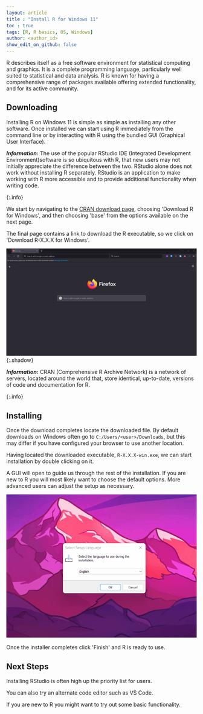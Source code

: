 ```yaml
---
layout: article
title : "Install R for Windows 11"
toc : true
tags: [R, R basics, OS, Windows]
author: <author_id>
show_edit_on_github: false
---
```


R describes itself as a free software environment for statistical computing and graphics. It is a complete programming language, particularly well suited to statistical and data analysis. R is known for having a comprehensive range of packages available offering extended functionality, and for its active community.

## Downloading

Installing R on Windows 11 is simple as simple as installing any other software. Once installed we can start using R immediately from the command line or by interacting with R using the bundled GUI (Graphical User Interface).

<p>
<strong><i>Information:</i></strong> The use of the popular RStudio IDE (Integrated Development Environment)software is so ubiquitous with R, that new users may not initially appreciate the difference between the two. RStudio alone does not work without installing R separately. RStudio is an application to make working with R more accessible and to provide additional functionality when writing code.
</p>
{:.info}

We start by navigating to the [CRAN download page](https://cloud.r-project.org/index.html), choosing 'Download R for Windows', and then choosing 'base' from the options available on the next page.

The final page contains a link to download the R executable, so we click on 'Download R-X.X.X for Windows'.

![Image](/assets/img/install-r-win-img/r_dl_win.gif){:.shadow}

<p>
<strong><i>Information:</i></strong> CRAN (Comprehensive R Archive Network) is a network of  servers, located around the world that, store identical, up-to-date, versions of code and documentation for R.
</p>
{:.info}

## Installing

Once the download completes locate the downloaded file. By default downloads on Windows often go to `C:/Users/<user>/Downloads`, but this may differ if you have configured your browser to use another location.

Having located the downloaded executable, `R-X.X.X-win.exe`, we can start installation by double clicking on it.

A GUI will open to guide us through the rest of the installation. If you are new to R you will most likely want to choose the default options. More advanced users can adjust the setup as necessary.

![Image](/assets/img/install-r-win-img/r_install_win.gif)

Once the installer completes click 'Finish' and R is ready to use.

## Next Steps

Installing RStudio is often high up the priority list for users.

You can also try an alternate code editor such as VS Code.

If you are new to R you might want to try out some basic functionality.